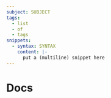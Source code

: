 ```yaml
---
subject: SUBJECT
tags:
  - list
  - of
  - tags
snippets:
  - syntax: SYNTAX
    content: |-
      put a (multiline) snippet here
---
```


# Docs

